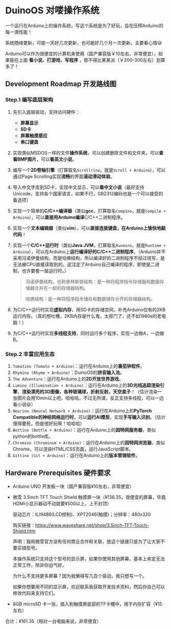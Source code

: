 # DuinoOS 对喽操作系统

一个运行在Arduino上的操作系统，写这个系统是为了好玩，旨在压榨Arduino的每一滴性能！

系统随缘更新，可能一天好几次更新，也可能好几个月一次更新，主要看心情😃

Arduino可以作为很便宜的计算机来使用（国产兼容版￥10左右，非常便宜），如果能在上面 **看小说、打游戏、写程序** ，那不得比某某派（￥200-300左右）划算多了！

## Development Roadmap 开发路线图

### Step.1 编写底层架构

1. 先引入底层驱动，支持访问硬件：

   - **屏幕显示**
   - **SD卡**
   - **屏幕触摸感应**
   - **串口键盘**

2. 实现类似MSDOS一样的文件**操作系统**，可以创建删除文件和文件夹，可以**查看BMP图片**，可以**看英文小说**。

3. 编写一个**2D卷轴引擎**（打算取名`Scrollrino`，就是`Scroll + Arduino`），可以通过Page Scrolling实现**流畅**的界面**滚动滑动体验**。

4. 导入中文字库到SD卡，实现中文显示，可以**看中文小说**（最好支持Unicode，支持各个国家语言，如果不行，GB2312编码也是一个可以接受的备选项）

5. 实现一个简单的**C/C++编译器**（类似**gcc**，打算取名`Compino`，就是`Compile + Arduino`），可以**直接用Arduino编译**C/C++二进制程序。

6. 实现一个**文本编辑器**（类似**vim**），可以**直接连接键盘，在Arduino上愉快地敲代码**！

7. 实现一个**C/C++运行时**（类似**Java JVM**，打算取名`Runmino`，就是`Runtime + Arduino`），可以在Arduino上**运行编译好的C/C++二进制程序**。（Arduino并不采用冯诺伊曼结构，而是哈佛结构，所以编译好的二进制程序不经过烧写，是无法被CPU直接读取到的。这注定了Arduino自己编译的程序，即使是二进制，也许要套一层运行时。）

   > 冯诺伊曼结构，也称普林斯顿结构：是一种将程序指令存储器和数据存储器合并在一起的存储器结构。
   >
   > 哈佛结构：是一种将程序指令储存和数据储存分开的存储器结构。

8. 为C/C++运行时实现**虚拟内存**，用SD卡的存储空间，补充Arduino仅有的2KB运行内存。（真的想吐槽，2KB内存是什么鬼，太抠门了，还不如1980s的老电脑！）

9. 为C/C++运行时实现**多线程支持**，同时运行多个程序，实现一边做A，一边做B。

### Step.2 丰富应用生态

1. `Tomatino (Tomato + Arduino)`：运行在Arduino上的**番茄钟软件**。
2. `Rhymino (Rhyme + Arduino)`：DuinoOS的**拼音输入法**。
3. `The Adventure`：运行在Arduino上的**2D开放世界游戏**。
4. `Lumino (Illumination + Arduino)`：运行在Arduino上的**3D光线追踪渲染引擎**，**渲染漂亮的3D图像，各种玻璃球，折射反射，天空盒子**！（估计渲染一张图片会用10min以上吧，哈哈哈，不过无所谓，反正支持多线程，可以一边看小说😃）
5. `Neurino (Neural Network + Arduino)`：运行在Arduino上的**PyTorch Compatible的神经网络运行时**，可以**运行AI模型**，实现**手写输入识别**。（估计慢得要死，但是很好玩啊！哈哈哈）
6. `Bottino (Bottle + Arduino)`：运行在Arduino上的**因特网服务器**，类似python的bottle库。
7. `Chromino (Chrominum + Arduino)`：运行在Arduino上的**因特网浏览器**，类似Chrome，可以渲染HTML/CSS页面，运行JavaScript脚本。
8. `Gittino (Git + Arduino)`：运行在Arduino上的**版本管理软件**。

## Hardware Prerequisites 硬件要求

- Arduino UNO 开发板一块（国产兼容版¥10左右，非常便宜）

- 微雪 3.5inch TFT Touch Shield 触摸屏一块（¥136.35，很便宜的屏幕，毕竟HDMI小显示器动不动就要¥500以上，上不封顶）

  驱动芯片：ILI9486(LCD控制)、XPT2046(触摸)；分辨率：480x320

  购买链接：https://www.waveshare.net/shop/3.5inch-TFT-Touch-Shield.htm

  声明：我和微雪官方没有任何商业合作和关联，放这个链接只是为了让大家不要买错型号。

  本操作系统只支持这个型号的显示屏，如果你使用其他屏幕，基本上肯定无法正常工作，除非你运气好。

  为什么不支持更多屏幕？因为我懒得写几百个驱动，我只想写一个。

  如果你想要用不同的显示屏，欢迎联系我获取开发技术资料，然后你自己可以修改代码来支持它们。

- 8GB microSD 卡一张，插入到触摸屏底部的TF卡槽中，用于内存扩容（¥15左右）

合计：¥161.35（相对一台电脑来说，非常便宜）

